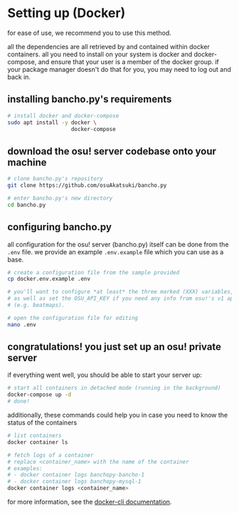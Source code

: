 # Setting up (Docker)

for ease of use, we recommend you to use this method.

all the dependencies are all retrieved by and contained within docker containers. all you need to install on your system is docker and docker-compose, and ensure that your user is a member of the docker group. if your package manager doesn't do that for you, you may need to log out and back in.

## installing bancho.py's requirements

```sh
# install docker and docker-compose
sudo apt install -y docker \
                    docker-compose
```

## download the osu! server codebase onto your machine

```sh
# clone bancho.py's repository
git clone https://github.com/osuAkatsuki/bancho.py

# enter bancho.py's new directory
cd bancho.py
```

## configuring bancho.py

all configuration for the osu! server (bancho.py) itself can be done from the
`.env` file. we provide an example `.env.example` file which you can use as a base.

```sh
# create a configuration file from the sample provided
cp docker.env.example .env

# you'll want to configure *at least* the three marked (XXX) variables,
# as well as set the OSU_API_KEY if you need any info from osu!'s v1 api
# (e.g. beatmaps).

# open the configuration file for editing
nano .env
```

## congratulations! you just set up an osu! private server

if everything went well, you should be able to start your server up:

```sh
# start all containers in detached mode (running in the background)
docker-compose up -d
# done!
```

additionally, these commands could help you in case you need to know the status of the containers

```sh
# list containers
docker container ls

# fetch logs of a container
# replace <container_name> with the name of the container
# examples:
# - docker container logs banchopy-bancho-1
# - docker container logs banchopy-mysql-1
docker container logs <container_name>
```

for more information, see the [docker-cli documentation](https://docs.docker.com/engine/reference/commandline/cli/).

